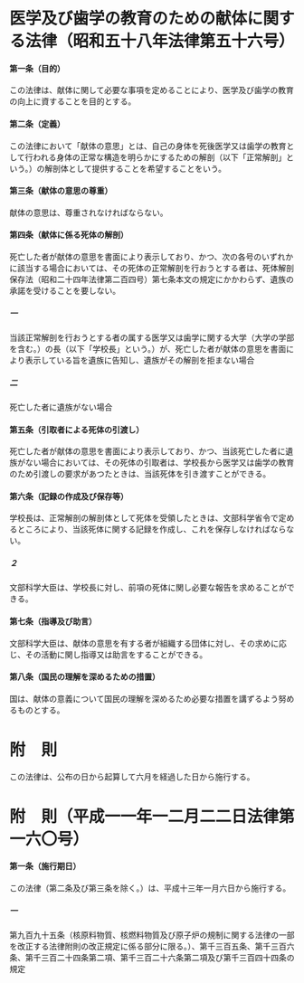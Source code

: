 # 医学及び歯学の教育のための献体に関する法律（昭和五十八年法律第五十六号）
#### 第一条（目的）
この法律は、献体に関して必要な事項を定めることにより、医学及び歯学の教育の向上に資することを目的とする。
#### 第二条（定義）
この法律において「献体の意思」とは、自己の身体を死後医学又は歯学の教育として行われる身体の正常な構造を明らかにするための解剖（以下「正常解剖」という。）の解剖体として提供することを希望することをいう。
#### 第三条（献体の意思の尊重）
献体の意思は、尊重されなければならない。
#### 第四条（献体に係る死体の解剖）
死亡した者が献体の意思を書面により表示しており、かつ、次の各号のいずれかに該当する場合においては、その死体の正常解剖を行おうとする者は、死体解剖保存法（昭和二十四年法律第二百四号）第七条本文の規定にかかわらず、遺族の承諾を受けることを要しない。
##### 一
当該正常解剖を行おうとする者の属する医学又は歯学に関する大学（大学の学部を含む。）の長（以下「学校長」という。）が、死亡した者が献体の意思を書面により表示している旨を遺族に告知し、遺族がその解剖を拒まない場合
##### 二
死亡した者に遺族がない場合
#### 第五条（引取者による死体の引渡し）
死亡した者が献体の意思を書面により表示しており、かつ、当該死亡した者に遺族がない場合においては、その死体の引取者は、学校長から医学又は歯学の教育のため引渡しの要求があつたときは、当該死体を引き渡すことができる。
#### 第六条（記録の作成及び保存等）
学校長は、正常解剖の解剖体として死体を受領したときは、文部科学省令で定めるところにより、当該死体に関する記録を作成し、これを保存しなければならない。
##### ２
文部科学大臣は、学校長に対し、前項の死体に関し必要な報告を求めることができる。
#### 第七条（指導及び助言）
文部科学大臣は、献体の意思を有する者が組織する団体に対し、その求めに応じ、その活動に関し指導又は助言をすることができる。
#### 第八条（国民の理解を深めるための措置）
国は、献体の意義について国民の理解を深めるため必要な措置を講ずるよう努めるものとする。
# 附　則
この法律は、公布の日から起算して六月を経過した日から施行する。
# 附　則（平成一一年一二月二二日法律第一六〇号）
#### 第一条（施行期日）
この法律（第二条及び第三条を除く。）は、平成十三年一月六日から施行する。
##### 一
第九百九十五条（核原料物質、核燃料物質及び原子炉の規制に関する法律の一部を改正する法律附則の改正規定に係る部分に限る。）、第千三百五条、第千三百六条、第千三百二十四条第二項、第千三百二十六条第二項及び第千三百四十四条の規定
